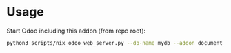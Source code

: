 # Usage

Start Odoo including this addon (from repo root):

```bash
python3 scripts/nix_odoo_web_server.py --db-name mydb --addon document_page_quality_manual
```
